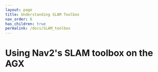 ```yaml
---
layout: page
title: Understanding SLAM Toolbox
nav_order: 6
has_children: true
permalink: /docs/SLAM_toolbox
---
```


# Using Nav2's SLAM toolbox on the AGX